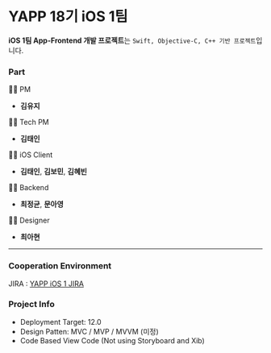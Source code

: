 # YAPP 18기 iOS 1팀

**iOS 1팀 App-Frontend 개발 프로젝트**는 `Swift, Objective-C, C++ 기반 프로젝트`입니다.  

### Part

👨‍💻 PM 

* **김유지**

👨‍💻 Tech PM 

* **김태인**

👨‍💻 iOS Client

* **김태인**, **김보민**, **김혜빈**

👨‍💻 Backend 

* **최정균**, **문아영**

👨‍💻 Designer

* **최아현**

---
### Cooperation Environment
JIRA : [YAPP iOS 1 JIRA](https://yappios1.atlassian.net/jira/software/projects/YITEAM/boards/1)

### Project Info

- Deployment Target: 12.0
- Design Patten: MVC / MVP / MVVM (미정)
- Code Based View Code (Not using Storyboard and Xib)
